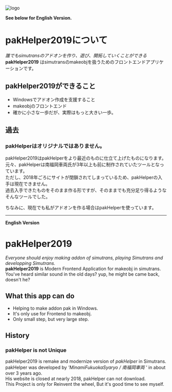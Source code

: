 ![logo](https://user-images.githubusercontent.com/6318189/55279213-67317500-5359-11e9-9d21-a2eb4a4a1dc6.png)

**See below for English Version.**  

# pakHelper2019について  

*誰でもsimutransのアドオンを作り、遊び、開拓していくことができる*  
**pakHelper2019** はsimutransのmakeobjを扱うためのフロントエンドアプリケーションです。  

## pakHelper2019ができること  

- Windowsでアドオン作成を支援すること  
- makeobjのフロントエンド  
- 確かに小さな一歩だが、実際はもっと大きい一歩。  

## 過去

### pakHelperはオリジナルではありません。  

pakHelper2019はpakHelperをより最近のものに仕立て上げたものになります。  
元々、pakHelperは南福岡車両氏が3年以上も前に制作されていたツールとなっています。  
ただし、2018年ごろにサイトが閉鎖されてしまっているため、pakHelperの入手は現在できません。  
過去入手できたものをそのまま作る形ですが、そのままでも充分足り得るようなそんなツールでした。  

ちなみに、現在でも私がアドオンを作る場合はpakHelperを使っています。  

***

**English Version**  

# pakHelper2019  

_Everyone should enjoy making addon of simutrans, playing Simutrans and developping Simutrans._  
**pakHelper2019** is Modern Frontend Application for makeobj in simutrans.  
You've heard similar sound in the old days? yup, he might be came back, doesn't he?  

## What this app can do  

- Helping to make addon pak in Windows.  
- It's only use for Frontend to makeobj.  
- Only small step, but very large step.  

## History  

### pakHelper is not Unique  

pakHelper2019 is remake and modernize version of _pakHelper_ in Simutrans.
pakHelper was developed by _'MinamiFukuokaSyaryo / 南福岡車両 '_ in about over 3 years ago.  
His website is closed at nearly 2018, pakHelper can not download.  
This Project is only for Reinvent the wheel, But it's good time to see myself.  